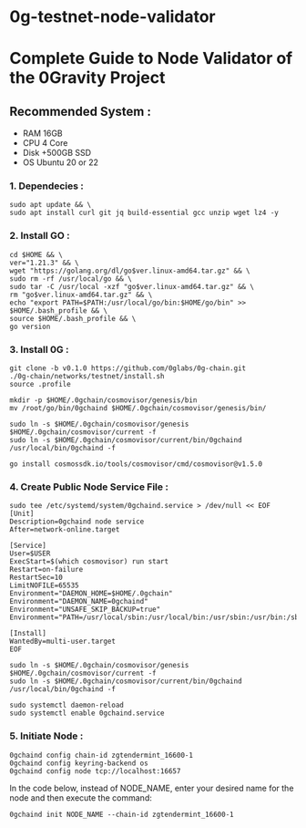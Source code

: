 # 0g-testnet-node-validator
<h1>Complete Guide to Node Validator of the 0Gravity Project</h1>
<h2>Recommended System :</h2>
<ul>
<li>RAM 16GB</li>
<li>CPU 4 Core</li>
<li>Disk +500GB SSD</li>
<li>OS Ubuntu 20 or 22</li>
</ul>

<h3>1. Dependecies :</h3>

```
sudo apt update && \
sudo apt install curl git jq build-essential gcc unzip wget lz4 -y
```

<h3>2. Install GO :</h3>

```
cd $HOME && \
ver="1.21.3" && \
wget "https://golang.org/dl/go$ver.linux-amd64.tar.gz" && \
sudo rm -rf /usr/local/go && \
sudo tar -C /usr/local -xzf "go$ver.linux-amd64.tar.gz" && \
rm "go$ver.linux-amd64.tar.gz" && \
echo "export PATH=$PATH:/usr/local/go/bin:$HOME/go/bin" >> $HOME/.bash_profile && \
source $HOME/.bash_profile && \
go version
```

<h3>3. Install 0G :</h3>

```
git clone -b v0.1.0 https://github.com/0glabs/0g-chain.git
./0g-chain/networks/testnet/install.sh
source .profile
```

```
mkdir -p $HOME/.0gchain/cosmovisor/genesis/bin
mv /root/go/bin/0gchaind $HOME/.0gchain/cosmovisor/genesis/bin/
```

```
sudo ln -s $HOME/.0gchain/cosmovisor/genesis $HOME/.0gchain/cosmovisor/current -f
sudo ln -s $HOME/.0gchain/cosmovisor/current/bin/0gchaind /usr/local/bin/0gchaind -f
```

```
go install cosmossdk.io/tools/cosmovisor/cmd/cosmovisor@v1.5.0
```

<h3>4. Create Public Node Service File :</h3>

```
sudo tee /etc/systemd/system/0gchaind.service > /dev/null << EOF
[Unit]
Description=0gchaind node service
After=network-online.target

[Service]
User=$USER
ExecStart=$(which cosmovisor) run start
Restart=on-failure
RestartSec=10
LimitNOFILE=65535
Environment="DAEMON_HOME=$HOME/.0gchain"
Environment="DAEMON_NAME=0gchaind"
Environment="UNSAFE_SKIP_BACKUP=true"
Environment="PATH=/usr/local/sbin:/usr/local/bin:/usr/sbin:/usr/bin:/sbin:/bin:/usr/games:/usr/local/games:/snap/bin:$HOME/.0gchain/cosmovisor/current/bin"

[Install]
WantedBy=multi-user.target
EOF
```

```
sudo ln -s $HOME/.0gchain/cosmovisor/genesis $HOME/.0gchain/cosmovisor/current -f
sudo ln -s $HOME/.0gchain/cosmovisor/current/bin/0gchaind /usr/local/bin/0gchaind -f
```

```
sudo systemctl daemon-reload
sudo systemctl enable 0gchaind.service
```

<h3>5. Initiate Node :</h3>

```
0gchaind config chain-id zgtendermint_16600-1
0gchaind config keyring-backend os
0gchaind config node tcp://localhost:16657
```

In the code below, instead of NODE_NAME, enter your desired name for the node and then execute the command:

```
0gchaind init NODE_NAME --chain-id zgtendermint_16600-1
```
